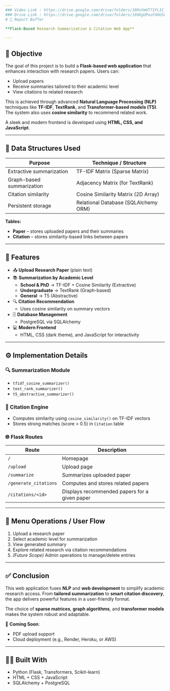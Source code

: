 ```yaml
---
### Video Link : https://drive.google.com/drive/folders/18RsVmOT71FL1C_V2yZXf_W-ADPadFt_H?usp=drive_link
### Drive Link : https://drive.google.com/drive/folders/1XGKgUPozFdUUSngjnxsbVj9ospnDXLx6?usp=sharing
# 📄 Report Buffer

**Flask-Based Research Summarization & Citation Web App**

---
```


## 🎯 Objective

The goal of this project is to build a **Flask-based web application** that enhances interaction with research papers. Users can:

- Upload papers
- Receive summaries tailored to their academic level
- View citations to related research

This is achieved through advanced **Natural Language Processing (NLP)** techniques like **TF-IDF**, **TextRank**, and **Transformer-based models (T5)**. The system also uses **cosine similarity** to recommend related work.

A sleek and modern frontend is developed using **HTML, CSS, and JavaScript**.

---

## 🧠 Data Structures Used

| Purpose | Technique / Structure |
|--------|------------------------|
| Extractive summarization | TF-IDF Matrix (Sparse Matrix) |
| Graph-based summarization | Adjacency Matrix (for TextRank) |
| Citation similarity | Cosine Similarity Matrix (2D Array) |
| Persistent storage | Relational Database (SQLAlchemy ORM) |

**Tables:**
- **Paper** – stores uploaded papers and their summaries
- **Citation** – stores similarity-based links between papers

---

## 🚀 Features

- 📤 **Upload Research Paper** (plain text)
- 📚 **Summarization by Academic Level**
  - **School & PhD** → TF-IDF + Cosine Similarity (Extractive)
  - **Undergraduate** → TextRank (Graph-based)
  - **General** → T5 (Abstractive)
- 🔍 **Citation Recommendation**
  - Uses cosine similarity on summary vectors
- 🗄️ **Database Management**
  - PostgreSQL via SQLAlchemy
- 💻 **Modern Frontend**
  - HTML, CSS (dark theme), and JavaScript for interactivity

---

## ⚙️ Implementation Details

### 🔍 Summarization Module

- `tfidf_cosine_summarizer()`
- `text_rank_summarizer()`
- `t5_abstractive_summarizer()`

### 🔗 Citation Engine

- Computes similarity using `cosine_similarity()` on TF-IDF vectors
- Stores strong matches (score > 0.5) in `Citation` table

### 🌐 Flask Routes

| Route | Description |
|-------|-------------|
| `/` | Homepage |
| `/upload` | Upload page |
| `/summarize` | Summarizes uploaded paper |
| `/generate_citations` | Computes and stores related papers |
| `/citations/<id>` | Displays recommended papers for a given paper |

---

## 🧭 Menu Operations / User Flow

1. Upload a research paper
2. Select academic level for summarization
3. View generated summary
4. Explore related research via citation recommendations
5. *(Future Scope)* Admin operations to manage/delete entries

---

## ✅ Conclusion

This web application fuses **NLP** and **web development** to simplify academic research access. From **tailored summarization** to **smart citation discovery**, the app delivers powerful features in a user-friendly format.

The choice of **sparse matrices**, **graph algorithms**, and **transformer models** makes the system robust and adaptable.

🚧 **Coming Soon**:
- PDF upload support
- Cloud deployment (e.g., Render, Heroku, or AWS)

---

## 👩‍💻 Built With

- Python (Flask, Transformers, Scikit-learn)
- HTML + CSS + JavaScript
- SQLAlchemy + PostgreSQL
